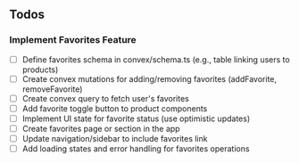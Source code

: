 ## Todos

### Implement Favorites Feature

- [ ] Define favorites schema in convex/schema.ts (e.g., table linking users to products)
- [ ] Create convex mutations for adding/removing favorites (addFavorite, removeFavorite)
- [ ] Create convex query to fetch user's favorites
- [ ] Add favorite toggle button to product components
- [ ] Implement UI state for favorite status (use optimistic updates)
- [ ] Create favorites page or section in the app
- [ ] Update navigation/sidebar to include favorites link
- [ ] Add loading states and error handling for favorites operations
